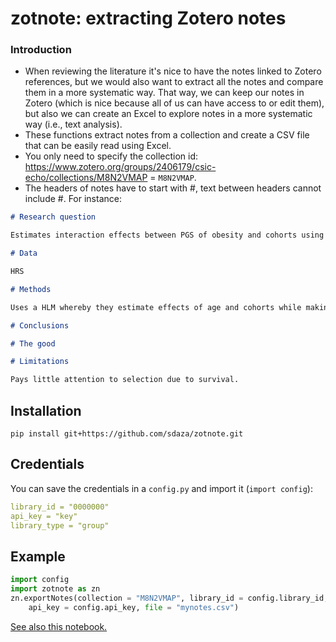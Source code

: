 # zotnote: extracting Zotero notes


### Introduction

- When reviewing the literature it's nice to have the notes linked to Zotero references, but we would also want to extract all the notes and compare them in a more systematic way. That way, we can keep our notes in Zotero (which is nice because all of us can have access to or edit them), but also we can create an Excel to explore notes in a more systematic way (i.e., text analysis).
- These functions extract notes from a collection and create a CSV file that can be easily read using Excel.
- You only need to specify the collection id: https://www.zotero.org/groups/2406179/csic-echo/collections/M8N2VMAP = `M8N2VMAP`.
- The headers of notes have to start with #, text between headers cannot include #. For instance: 

```markdown
# Research question

Estimates interaction effects between PGS of obesity and cohorts using HRS.

# Data

HRS

# Methods

Uses a HLM whereby they estimate effects of age and cohorts while making the intercepts and slopes a function of individual factors.

# Conclusions

# The good

# Limitations

Pays little attention to selection due to survival.
```

## Installation

```
pip install git+https://github.com/sdaza/zotnote.git
```

## Credentials

You can save the credentials in a `config.py` and import it (`import config`): 

```yaml
library_id = "0000000"
api_key = "key"
library_type = "group"
```

## Example

```python
import config
import zotnote as zn
zn.exportNotes(collection = "M8N2VMAP", library_id = config.library_id, 
    api_key = config.api_key, file = "mynotes.csv")
```

[See also this notebook.](https://github.com/sdaza/zotnote/blob/main/zotero-notes.ipynb)
